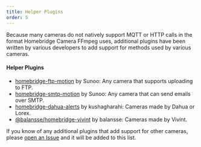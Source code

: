 ```yaml
---
title: Helper Plugins
order: 5
---
```

Because many cameras do not natively support MQTT or HTTP calls in the format Homebridge Camera FFmpeg uses, additional plugins have been written by various developers to add support for methods used by various cameras. 

#### Helper Plugins

- [homebridge-ftp-motion](https://www.npmjs.com/package/homebridge-ftp-motion) by Sunoo: Any camera that supports uploading to FTP.
- [homebridge-smtp-motion](https://www.npmjs.com/package/homebridge-smtp-motion) by Sunoo: Any camera that can send emails over SMTP.
- [homebridge-dahua-alerts](https://www.npmjs.com/package/homebridge-dahua-alerts) by kushagharahi: Cameras made by Dahua or Lorex.
- [@balansse/homebridge-vivint](https://www.npmjs.com/package/@balansse/homebridge-vivint) by balansse: Cameras made by Vivint.

If you know of any additional plugins that add support for other cameras, please [open an Issue](https://github.com/Sunoo/homebridge-camera-ffmpeg/issues) and it will be added to this list.
